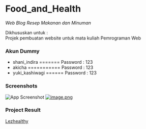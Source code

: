 # Food_and_Health

*Web Blog Resep Makanan dan Minuman*

Dikhususkan untuk :  \
Projek pembuatan website untuk mata kuliah Pemrograman Web

### Akun Dummy
- shani_indira        =======       Password : 123
- akicha              ===========       Password : 123
- yuki_kashiwagi      ======       Password : 123

### Screenshots

 ![App Screenshot](https://i.postimg.cc/q75vxh1Z/image.png)
 [![image.png](https://i.postimg.cc/02VG1Zj6/image.png)](https://postimg.cc/3dD0gXg7)
 
 ### Project Result
 [Lezhealthy](https://lezhealthyapp.000webhostapp.com/)
